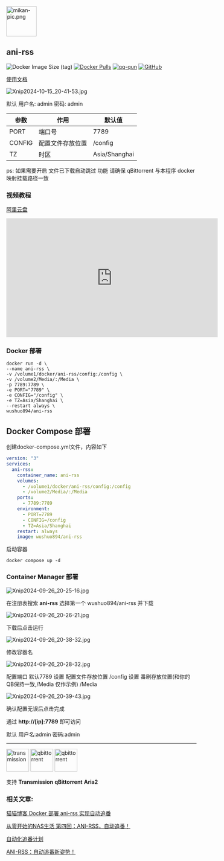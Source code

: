 <img alt="mikan-pic.png" height="80" src="https://docs.wushuo.top/image/mikan-pic.png"/>

## ani-rss

![Docker Image Size (tag)](https://img.shields.io/docker/image-size/wushuo894/ani-rss/latest)
[![Docker Pulls](https://img.shields.io/docker/pulls/wushuo894/ani-rss)](https://hub.docker.com/r/wushuo894/ani-rss)
[![qq-qun](https://img.shields.io/static/v1?label=QQ%E7%BE%A4&message=171563627&color=blue)](http://qm.qq.com/cgi-bin/qm/qr?_wv=1027&k=_EKAkxs6Ld4fWcMNAbUQzcp4tv20vjVH&authKey=KG3GAsZfKQosbAWkks%2FbEj0LCGwxoeLJ3DTU0loHkGdHLqHYgJNv3%2BmSERmYt47b&noverify=0&group_code=171563627)
[![GitHub](https://img.shields.io/badge/-GitHub-181717?logo=github)](https://github.com/wushuo894/ani-rss)

[使用文档](https://docs.wushuo.top/docs)

![Xnip2024-10-15_20-41-53.jpg](https://docs.wushuo.top/image/Xnip2024-10-15_20-41-53.jpg)

默认 用户名: admin 密码: admin

| 参数     | 作用       | 默认值           |
|--------|----------|---------------|
| PORT   | 端口号      | 7789          |
| CONFIG | 配置文件存放位置 | /config       |
| TZ     | 时区       | Asia/Shanghai |

ps: 如果需要开启 文件已下载自动跳过 功能 请确保 qBittorrent 与本程序 docker 映射挂载路径一致

### 视频教程

[阿里云盘](https://www.alipan.com/s/eqt2XLZJThu)

<iframe width="560" height="315" src="https://www.youtube.com/embed/y9-mgvnSnxs?si=CCz_58LaZu3mbpr5" title="YouTube video player" frameborder="0" allow="accelerometer; autoplay; clipboard-write; encrypted-media; gyroscope; picture-in-picture; web-share" referrerpolicy="strict-origin-when-cross-origin" allowfullscreen></iframe>

### Docker 部署

    docker run -d \
    --name ani-rss \
    -v /volume1/docker/ani-rss/config:/config \
    -v /volume2/Media/:/Media \
    -p 7789:7789 \
    -e PORT="7789" \
    -e CONFIG="/config" \
    -e TZ=Asia/Shanghai \
    --restart always \
    wushuo894/ani-rss

## Docker Compose 部署

创建docker-compose.yml文件，内容如下

```yaml
version: "3"
services:
  ani-rss:
    container_name: ani-rss
    volumes:
      - /volume1/docker/ani-rss/config:/config
      - /volume2/Media/:/Media
    ports:
      - 7789:7789
    environment:
      - PORT=7789
      - CONFIG=/config
      - TZ=Asia/Shanghai
    restart: always
    image: wushuo894/ani-rss
```

启动容器

```shell
docker compose up -d
```

### Container Manager 部署

![Xnip2024-09-26_20-25-16.jpg](https://docs.wushuo.top/image/Xnip2024-09-26_20-25-16.jpg)

在注册表搜索 **ani-rss** 选择第一个 wushuo894/ani-rss 并下载

![Xnip2024-09-26_20-26-21.jpg](https://docs.wushuo.top/image/Xnip2024-09-26_20-26-21.jpg)

下载后点击运行

![Xnip2024-09-26_20-38-32.jpg](https://docs.wushuo.top/image/Xnip2024-09-26_20-38-32.jpg)

修改容器名

![Xnip2024-09-26_20-28-32.jpg](https://docs.wushuo.top/image/Xnip2024-09-26_20-28-32.jpg)

配置端口 默认7789
设置 配置文件存放位置 /config
设置 番剧存放位置(和你的QB保持一致,/Media 仅作示例) /Media

![Xnip2024-09-26_20-39-43.jpg](https://docs.wushuo.top/image/Xnip2024-09-26_20-39-43.jpg)

确认配置无误后点击完成

通过 **http://[ip]:7789** 即可访问

默认 用户名:admin 密码:admin

<hr style="height: 1px;">
<div>
<img src="https://docs.wushuo.top/image/tr.png" alt="transmission" width="60">
<img src="https://docs.wushuo.top/image/qb.png" alt="qbittorrent" width="60">
<img src="https://docs.wushuo.top/image/aria2.png" alt="qbittorrent" width="60">

<p>支持 <strong>Transmission</strong> <strong>qBittorrent</strong> <strong>Aria2</strong></p>
</div>

### 相关文章:

[猫猫博客 Docker 部署 ani-rss 实现自动追番](https://catcat.blog/docker-ani-rss.html)

[从零开始的NAS生活 第四回：ANI-RSS，自动追番！](https://www.wtsss.fun/archives/qhaQ3M7v)

[自动化追番计划](http://jinghuashang.cn/posts/8f622332.html)

[ANI-RSS：自动追番新姿势！](https://www.himiku.com/archives/ani-rss.html)
